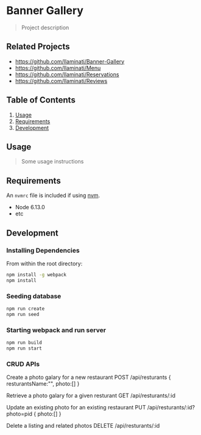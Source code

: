 # Banner Gallery

> Project description

## Related Projects

  - https://github.com/llaminati/Banner-Gallery
  - https://github.com/llaminati/Menu
  - https://github.com/llaminati/Reservations
  - https://github.com/llaminati/Reviews

## Table of Contents

1. [Usage](#Usage)
1. [Requirements](#requirements)
1. [Development](#development)

## Usage

> Some usage instructions

## Requirements

An `nvmrc` file is included if using [nvm](https://github.com/creationix/nvm).

- Node 6.13.0
- etc

## Development

### Installing Dependencies

From within the root directory:

```sh
npm install -g webpack
npm install
```

### Seeding database

```sh
npm run create
npm run seed
```

### Starting webpack and run server

```sh
npm run build
npm run start
```

### CRUD APIs
Create a photo galary for a new restaurant
POST /api/resturants
{ 
  resturantsName:"",
  photo:[]
}

Retrieve a photo galary for a given resturant
GET  /api/resturants/:id


Update an existing photo for an existing restaurant
PUT  /api/resturants/:id?photo=pid
{ 
  photo:[]
}

Delete a listing and related photos
DELETE /api/resturants/:id
